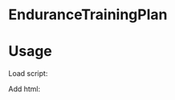 # EnduranceTrainingPlan

Usage
============

Load script:
<script src="/build/training-plan.min.js"></script>

Add html:
<div ng-app="trainingPlan" ng-controller="TrainingPlanCtrl" training-plan></div>

